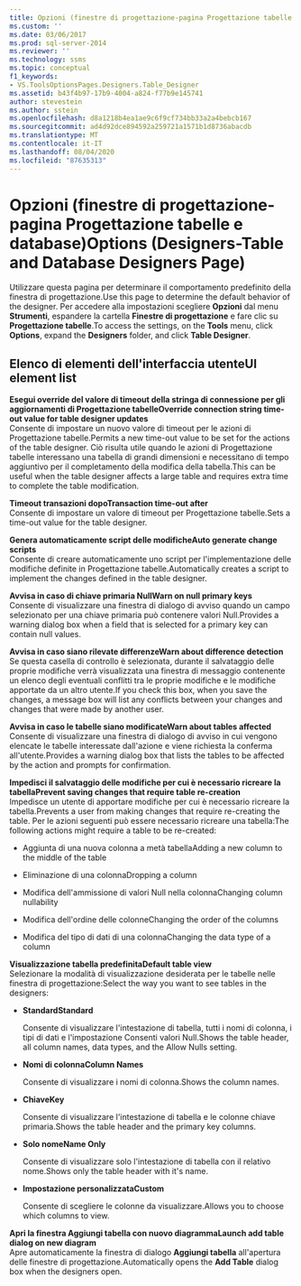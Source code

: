 ```yaml
---
title: Opzioni (finestre di progettazione-pagina Progettazione tabelle e database) | Microsoft Docs
ms.custom: ''
ms.date: 03/06/2017
ms.prod: sql-server-2014
ms.reviewer: ''
ms.technology: ssms
ms.topic: conceptual
f1_keywords:
- VS.ToolsOptionsPages.Designers.Table_Designer
ms.assetid: b43f4b97-17b9-4004-a824-f77b9e145741
author: stevestein
ms.author: sstein
ms.openlocfilehash: d8a1218b4ea1ae9c6f9cf734bb33a2a4bebcb167
ms.sourcegitcommit: ad4d92dce894592a259721a1571b1d8736abacdb
ms.translationtype: MT
ms.contentlocale: it-IT
ms.lasthandoff: 08/04/2020
ms.locfileid: "87635313"
---
```

# <a name="options-designers-table-and-database-designers-page"></a><span data-ttu-id="6f64e-102">Opzioni (finestre di progettazione-pagina Progettazione tabelle e database)</span><span class="sxs-lookup"><span data-stu-id="6f64e-102">Options (Designers-Table and Database Designers Page)</span></span>
  <span data-ttu-id="6f64e-103">Utilizzare questa pagina per determinare il comportamento predefinito della finestra di progettazione.</span><span class="sxs-lookup"><span data-stu-id="6f64e-103">Use this page to determine the default behavior of the designer.</span></span> <span data-ttu-id="6f64e-104">Per accedere alla impostazioni scegliere **Opzioni** dal menu **Strumenti**, espandere la cartella **Finestre di progettazione** e fare clic su **Progettazione tabelle**.</span><span class="sxs-lookup"><span data-stu-id="6f64e-104">To access the settings, on the **Tools** menu, click **Options**, expand the **Designers** folder, and click **Table Designer**.</span></span>  
  
## <a name="ui-element-list"></a><span data-ttu-id="6f64e-105">Elenco di elementi dell'interfaccia utente</span><span class="sxs-lookup"><span data-stu-id="6f64e-105">UI element list</span></span>  
 <span data-ttu-id="6f64e-106">**Esegui override del valore di timeout della stringa di connessione per gli aggiornamenti di Progettazione tabelle**</span><span class="sxs-lookup"><span data-stu-id="6f64e-106">**Override connection string time-out value for table designer updates**</span></span>  
 <span data-ttu-id="6f64e-107">Consente di impostare un nuovo valore di timeout per le azioni di Progettazione tabelle.</span><span class="sxs-lookup"><span data-stu-id="6f64e-107">Permits a new time-out value to be set for the actions of the table designer.</span></span> <span data-ttu-id="6f64e-108">Ciò risulta utile quando le azioni di Progettazione tabelle interessano una tabella di grandi dimensioni e necessitano di tempo aggiuntivo per il completamento della modifica della tabella.</span><span class="sxs-lookup"><span data-stu-id="6f64e-108">This can be useful when the table designer affects a large table and requires extra time to complete the table modification.</span></span>  
  
 <span data-ttu-id="6f64e-109">**Timeout transazioni dopo**</span><span class="sxs-lookup"><span data-stu-id="6f64e-109">**Transaction time-out after**</span></span>  
 <span data-ttu-id="6f64e-110">Consente di impostare un valore di timeout per Progettazione tabelle.</span><span class="sxs-lookup"><span data-stu-id="6f64e-110">Sets a time-out value for the table designer.</span></span>  
  
 <span data-ttu-id="6f64e-111">**Genera automaticamente script delle modifiche**</span><span class="sxs-lookup"><span data-stu-id="6f64e-111">**Auto generate change scripts**</span></span>  
 <span data-ttu-id="6f64e-112">Consente di creare automaticamente uno script per l'implementazione delle modifiche definite in Progettazione tabelle.</span><span class="sxs-lookup"><span data-stu-id="6f64e-112">Automatically creates a script to implement the changes defined in the table designer.</span></span>  
  
 <span data-ttu-id="6f64e-113">**Avvisa in caso di chiave primaria Null**</span><span class="sxs-lookup"><span data-stu-id="6f64e-113">**Warn on null primary keys**</span></span>  
 <span data-ttu-id="6f64e-114">Consente di visualizzare una finestra di dialogo di avviso quando un campo selezionato per una chiave primaria può contenere valori Null.</span><span class="sxs-lookup"><span data-stu-id="6f64e-114">Provides a warning dialog box when a field that is selected for a primary key can contain null values.</span></span>  
  
 <span data-ttu-id="6f64e-115">**Avvisa in caso siano rilevate differenze**</span><span class="sxs-lookup"><span data-stu-id="6f64e-115">**Warn about difference detection**</span></span>  
 <span data-ttu-id="6f64e-116">Se questa casella di controllo è selezionata, durante il salvataggio delle proprie modifiche verrà visualizzata una finestra di messaggio contenente un elenco degli eventuali conflitti tra le proprie modifiche e le modifiche apportate da un altro utente.</span><span class="sxs-lookup"><span data-stu-id="6f64e-116">If you check this box, when you save the changes, a message box will list any conflicts between your changes and changes that were made by another user.</span></span>  
  
 <span data-ttu-id="6f64e-117">**Avvisa in caso le tabelle siano modificate**</span><span class="sxs-lookup"><span data-stu-id="6f64e-117">**Warn about tables affected**</span></span>  
 <span data-ttu-id="6f64e-118">Consente di visualizzare una finestra di dialogo di avviso in cui vengono elencate le tabelle interessate dall'azione e viene richiesta la conferma all'utente.</span><span class="sxs-lookup"><span data-stu-id="6f64e-118">Provides a warning dialog box that lists the tables to be affected by the action and prompts for confirmation.</span></span>  
  
 <span data-ttu-id="6f64e-119">**Impedisci il salvataggio delle modifiche per cui è necessario ricreare la tabella**</span><span class="sxs-lookup"><span data-stu-id="6f64e-119">**Prevent saving changes that require table re-creation**</span></span>  
 <span data-ttu-id="6f64e-120">Impedisce un utente di apportare modifiche per cui è necessario ricreare la tabella.</span><span class="sxs-lookup"><span data-stu-id="6f64e-120">Prevents a user from making changes that require re-creating the table.</span></span> <span data-ttu-id="6f64e-121">Per le azioni seguenti può essere necessario ricreare una tabella:</span><span class="sxs-lookup"><span data-stu-id="6f64e-121">The following actions might require a table to be re-created:</span></span>  
  
-   <span data-ttu-id="6f64e-122">Aggiunta di una nuova colonna a metà tabella</span><span class="sxs-lookup"><span data-stu-id="6f64e-122">Adding a new column to the middle of the table</span></span>  
  
-   <span data-ttu-id="6f64e-123">Eliminazione di una colonna</span><span class="sxs-lookup"><span data-stu-id="6f64e-123">Dropping a column</span></span>  
  
-   <span data-ttu-id="6f64e-124">Modifica dell'ammissione di valori Null nella colonna</span><span class="sxs-lookup"><span data-stu-id="6f64e-124">Changing column nullability</span></span>  
  
-   <span data-ttu-id="6f64e-125">Modifica dell'ordine delle colonne</span><span class="sxs-lookup"><span data-stu-id="6f64e-125">Changing the order of the columns</span></span>  
  
-   <span data-ttu-id="6f64e-126">Modifica del tipo di dati di una colonna</span><span class="sxs-lookup"><span data-stu-id="6f64e-126">Changing the data type of a column</span></span>  
  
 <span data-ttu-id="6f64e-127">**Visualizzazione tabella predefinita**</span><span class="sxs-lookup"><span data-stu-id="6f64e-127">**Default table view**</span></span>  
 <span data-ttu-id="6f64e-128">Selezionare la modalità di visualizzazione desiderata per le tabelle nelle finestra di progettazione:</span><span class="sxs-lookup"><span data-stu-id="6f64e-128">Select the way you want to see tables in the designers:</span></span>  
  
-   <span data-ttu-id="6f64e-129">**Standard**</span><span class="sxs-lookup"><span data-stu-id="6f64e-129">**Standard**</span></span>  
  
     <span data-ttu-id="6f64e-130">Consente di visualizzare l'intestazione di tabella, tutti i nomi di colonna, i tipi di dati e l'impostazione Consenti valori Null.</span><span class="sxs-lookup"><span data-stu-id="6f64e-130">Shows the table header, all column names, data types, and the Allow Nulls setting.</span></span>  
  
-   <span data-ttu-id="6f64e-131">**Nomi di colonna**</span><span class="sxs-lookup"><span data-stu-id="6f64e-131">**Column Names**</span></span>  
  
     <span data-ttu-id="6f64e-132">Consente di visualizzare i nomi di colonna.</span><span class="sxs-lookup"><span data-stu-id="6f64e-132">Shows the column names.</span></span>  
  
-   <span data-ttu-id="6f64e-133">**Chiave**</span><span class="sxs-lookup"><span data-stu-id="6f64e-133">**Key**</span></span>  
  
     <span data-ttu-id="6f64e-134">Consente di visualizzare l'intestazione di tabella e le colonne chiave primaria.</span><span class="sxs-lookup"><span data-stu-id="6f64e-134">Shows the table header and the primary key columns.</span></span>  
  
-   <span data-ttu-id="6f64e-135">**Solo nome**</span><span class="sxs-lookup"><span data-stu-id="6f64e-135">**Name Only**</span></span>  
  
     <span data-ttu-id="6f64e-136">Consente di visualizzare solo l'intestazione di tabella con il relativo nome.</span><span class="sxs-lookup"><span data-stu-id="6f64e-136">Shows only the table header with it's name.</span></span>  
  
-   <span data-ttu-id="6f64e-137">**Impostazione personalizzata**</span><span class="sxs-lookup"><span data-stu-id="6f64e-137">**Custom**</span></span>  
  
     <span data-ttu-id="6f64e-138">Consente di scegliere le colonne da visualizzare.</span><span class="sxs-lookup"><span data-stu-id="6f64e-138">Allows you to choose which columns to view.</span></span>  
  
 <span data-ttu-id="6f64e-139">**Apri la finestra Aggiungi tabella con nuovo diagramma**</span><span class="sxs-lookup"><span data-stu-id="6f64e-139">**Launch add table dialog on new diagram**</span></span>  
 <span data-ttu-id="6f64e-140">Apre automaticamente la finestra di dialogo **Aggiungi tabella** all'apertura delle finestre di progettazione.</span><span class="sxs-lookup"><span data-stu-id="6f64e-140">Automatically opens the **Add Table** dialog box when the designers open.</span></span>  
  
  
